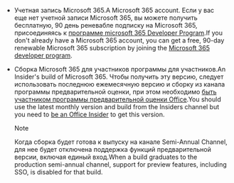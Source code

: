 * <span data-ttu-id="24f16-101">Учетная запись Microsoft 365.</span><span class="sxs-lookup"><span data-stu-id="24f16-101">A Microsoft 365 account.</span></span> <span data-ttu-id="24f16-102">Если у вас еще нет учетной записи Microsoft 365, вы можете получить бесплатную, 90 день реневабле подписку на Microsoft 365, присоединяясь к [программе microsoft 365 Developer Program](https://developer.microsoft.com/office/dev-program).</span><span class="sxs-lookup"><span data-stu-id="24f16-102">If you don't already have a Microsoft 365 account, you can get a free, 90-day renewable Microsoft 365 subscription by joining the [Microsoft 365 developer program](https://developer.microsoft.com/office/dev-program).</span></span> 

* <span data-ttu-id="24f16-103">Сборка Microsoft 365 для участников программы для участников.</span><span class="sxs-lookup"><span data-stu-id="24f16-103">An Insider's build of Microsoft 365.</span></span> <span data-ttu-id="24f16-104">Чтобы получить эту версию, следует использовать последнюю ежемесячную версию и сборку из канала программы предварительной оценки, при этом необходимо [быть участником программы предварительной оценки Office](https://insider.office.com).</span><span class="sxs-lookup"><span data-stu-id="24f16-104">You should use the latest monthly version and build from the Insiders channel but you need to [be an Office Insider](https://insider.office.com) to get this version.</span></span>

    > [!NOTE]
    > <span data-ttu-id="24f16-105">Когда сборка будет готова к выпуску на канале Semi-Annual Channel, для нее будет отключена поддержка функций предварительной версии, включая единый вход.</span><span class="sxs-lookup"><span data-stu-id="24f16-105">When a build graduates to the production semi-annual channel, support for preview features, including SSO, is disabled for that build.</span></span>
